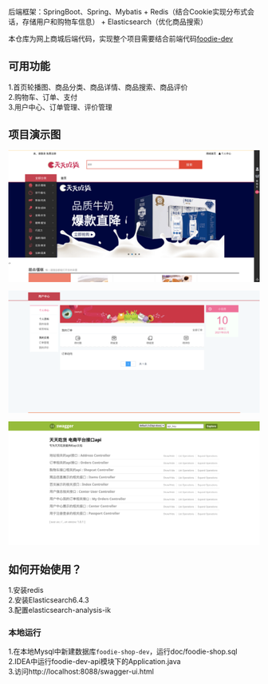 后端框架：SpringBoot、Spring、Mybatis + Redis（结合Cookie实现分布式会话，存储用户和购物车信息） + Elasticsearch（优化商品搜索）  

本仓库为网上商城后端代码，实现整个项目需要结合前端代码[foodie-dev](https://github.com/dupeihui/foodie-frontend-code)

## 可用功能

1.首页轮播图、商品分类、商品详情、商品搜索、商品评价   
2.购物车、订单、支付  
3.用户中心、订单管理、评价管理

## 项目演示图
![image](https://github.com/dupeihui/foodie-dev/blob/master/doc/image/foodie-shop.png)

![image](https://github.com/dupeihui/foodie-dev/blob/master/doc/image/foodie-center.png)

![image](https://github.com/dupeihui/foodie-dev/blob/master/doc/image/swagger-api.png)


## 如何开始使用？
1.安装redis  
2.安装Elasticsearch6.4.3  
3.配置elasticsearch-analysis-ik  
### 本地运行
1.在本地Mysql中新建数据库`foodie-shop-dev`，运行doc/foodie-shop.sql  
2.IDEA中运行foodie-dev-api模块下的Application.java  
3.访问http://localhost:8088/swagger-ui.html